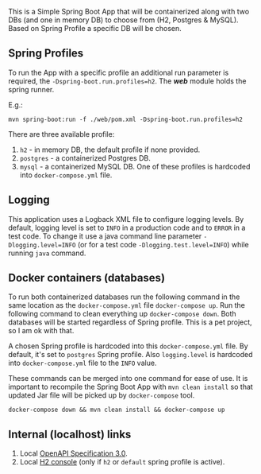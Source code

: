 This is a Simple Spring Boot App that will be containerized
along with two DBs (and one in memory DB) to choose from 
(H2, Postgres & MySQL). Based on Spring Profile a specific 
DB will be chosen.

## Spring Profiles

To run the App with a specific profile an additional run parameter
is required, the `-Dspring-boot.run.profiles=h2`. The ***web*** module
holds the spring runner.

E.g.:
```
mvn spring-boot:run -f ./web/pom.xml -Dspring-boot.run.profiles=h2
```

There are three available profile:
1. `h2` - in memory DB, the default profile if none provided.
1. `postgres` - a containerized Postgres DB.
1. `mysql` - a containerized MySQL DB.
One of these profiles is hardcoded into `docker-compose.yml` file.

## Logging

This application uses a Logback XML file to configure logging levels.
By default, logging level is set to `INFO` in a production code and to
`ERROR` in a test code. To change it use a java command line parameter
`-Dlogging.level=INFO` (or for a test code `-Dlogging.test.level=INFO`)
while running `java` command.

## Docker containers (databases)

To run both containerized databases run the following command 
in the same location as the `docker-compose.yml` file `docker-compose up`.
Run the following command to clean everything up `docker-compose down`.
Both databases will be started regardless of Spring profile. This is a pet project,
so I am ok with that.

A chosen Spring profile is hardcoded into this `docker-compose.yml` file. By 
default, it's set to `postgres` Spring profile. Also `logging.level` is hardcoded
into `docker-compose.yml` file to the `INFO` value.

These commands can be merged into one command for ease of use. It is important
to recompile the Spring Boot App with `mvn clean install` so that updated Jar 
file will be picked up by `docker-compose` tool.
```
docker-compose down && mvn clean install && docker-compose up
```

## Internal (localhost) links

1. Local [OpenAPI Specification 3.0](http://localhost:8080/api/swagger-ui/).
2. Local [H2 console](http://localhost:8080/api/h2-console) (only if 
   `h2` or `default` spring profile is active).
